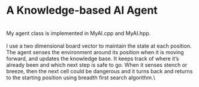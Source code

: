 # A Knowledge-based AI Agent
<br> My agent class is implemented in MyAI.cpp and MyAI.hpp. \
<br> I use a two dimensional board vector to maintain the state at each position. The agent senses the environment around its position when it is moving forward, and updates the knowledge base. It keeps track of where it’s already been and which next step is safe to go. When it senses stench or breeze, then the next cell could be dangerous and it turns back and returns to the starting position using breadth first search algorithm.\
